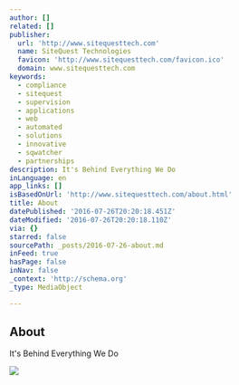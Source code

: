 ```yaml
---
author: []
related: []
publisher:
  url: 'http://www.sitequesttech.com'
  name: SiteQuest Technologies
  favicon: 'http://www.sitequesttech.com/favicon.ico'
  domain: www.sitequesttech.com
keywords:
  - compliance
  - sitequest
  - supervision
  - applications
  - web
  - automated
  - solutions
  - innovative
  - sqwatcher
  - partnerships
description: It's Behind Everything We Do
inLanguage: en
app_links: []
isBasedOnUrl: 'http://www.sitequesttech.com/about.html'
title: About
datePublished: '2016-07-26T20:20:18.451Z'
dateModified: '2016-07-26T20:20:18.110Z'
via: {}
starred: false
sourcePath: _posts/2016-07-26-about.md
inFeed: true
hasPage: false
inNav: false
_context: 'http://schema.org'
_type: MediaObject

---
```

<article style=""><h1>About</h1><p>It's Behind Everything We Do</p><img src="http://www.sitequesttech.com/uploads/5/4/3/9/54396229/8848755.jpg?1434561530" /></article>
